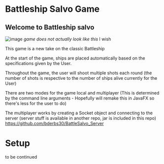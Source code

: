 # Battleship Salvo Game 
## Welcome to Battleship salvo
![image](https://github.com/bderbs30/BattleSalvo_BS_Redesign/assets/124754518/40050008-49f7-40a7-8bdf-91569f2afedc)
*game does not actually look like this* I wish

This game is a new take on the classic Battleship

At the start of the game, ships are placed automatically based on the specifications given by the User.

Throughout the game, the user will shoot multiple shots each round (the number of shots is respective to the number of ships alive currently for the User)

There are two modes for the game local and multiplayer (This is determined by the command line arguments - Hopefully will remake this in JavaFX so there's less for the user to do)

The multiplayer works by creating a Socket object and connecting to the server (server stuff is available in another repo, jar is included in this repo)
https://github.com/bderbs30/BattleSalvo_Server

# Setup
to be continued 
